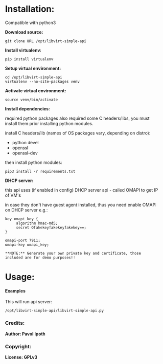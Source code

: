 Installation:
=========

  Compatible with python3

  **Download source:**

    git clone URL /opt/libvirt-simple-api

  **Install virtualenv:**

    pip install virtualenv

  **Setup virtual environment:**

    cd /opt/libvirt-simple-api
    virtualenv --no-site-packages venv

  **Activate virtual environment:**

    source venv/bin/activate

  **Install dependencies:**

  required python packages also required some C headers/libs, you must install them prior installing python modules.

  install C headers/lib (names of OS packages vary, depending on distro):

  * python devel
  * openssl
  * openssl-dev

  then install python modules:

    pip3 install -r requirements.txt

  **DHCP server:**

  this api uses (if enabled in config) DHCP server api - called OMAPI to get IP of VM's

  in case they don't have guest agent installed, thus you need enable OMAPI on DHCP server e.g.:

    key omapi_key {
         algorithm hmac-md5;
         secret Ofakekeyfakekeyfakekey==;
    }

    omapi-port 7911;
    omapi-key omapi_key;

    **NOTE:** Generate your own private key and certificate, those included are for demo purposes!!

Usage:
=========

#### Examples

  This will run api server:

    /opt/libvirt-simple-api/libvirt-simple-api.py

### Credits:

  __Author: Pavol Ipoth__

### Copyright:

  __License: GPLv3__

